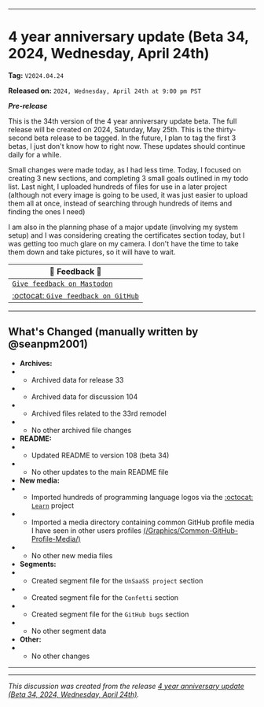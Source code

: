 
***

# 4 year anniversary update (Beta 34, 2024, Wednesday, April 24th)

**Tag:** `V2024.04.24`

**Released on:** `2024, Wednesday, April 24th at 9:00 pm PST`

***Pre-release***

This is the 34th version of the 4 year anniversary update beta. The full release will be created on 2024, Saturday, May 25th. This is the thirty-second beta release to be tagged. In the future, I plan to tag the first 3 betas, I just don't know how to right now. These updates should continue daily for a while.

Small changes were made today, as I had less time. Today, I focused on creating 3 new sections, and completing 3 small goals outlined in my todo list. Last night, I uploaded hundreds of files for use in a later project (although not every image is going to be used, it was just easier to upload them all at once, instead of searching through hundreds of items and finding the ones I need) 

I am also in the planning phase of a major update (involving my system setup) and I was considering creating the certificates section today, but I was getting too much glare on my camera. I don't have the time to take them down and take pictures, so it will have to wait.

| 📣️ Feedback 💬️ |
|---|
| [`Give feedback on Mastodon`](https://techhub.social/deck/@seanpm2001/112237731368032617) |
| [:octocat: `Give feedback on GitHub`](https://github.com/seanpm2001/seanpm2001/discussions/105/) |

---

## What's Changed (manually written by @seanpm2001)

- **Archives:**
- - Archived data for release 33
- - Archived data for discussion 104
- - Archived files related to the 33rd remodel
- - No other archived file changes
- **README:**
- - Updated README to version 108 (beta 34)
- - No other updates to the main README file
- **New media:**
- - Imported hundreds of programming language logos via the [:octocat: `Learn`](https://github.com/seanpm2001/Learn/) project
- - Imported a media directory containing common GitHub profile media I have seen in other users profiles [(/Graphics/Common-GitHub-Profile-Media/)](/Graphics/Common-GitHub-Profile-Media/)
- - No other new media files
- **Segments:**
- - Created segment file for the `UnSaaSS project` section
- - Created segment file for the `Confetti` section
- - Created segment file for the `GitHub bugs` section
- - No other segment data
- **Other:**
- - No other changes

***


<hr /><em>This discussion was created from the release <a href='https://github.com/seanpm2001/seanpm2001/releases/tag/V2024.04.24'>4 year anniversary update (Beta 34, 2024, Wednesday, April 24th)</a>.</em>
